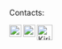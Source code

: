 Contacts:

<a href="https://t.me/Kirill_Muhortov">
<img align="left" alt="Kirill_Muhortov | Telegram" width="22px" src="https://upload.wikimedia.org/wikipedia/commons/thumb/5/5c/Telegram_Messenger.png/768px-Telegram_Messenger.png" />
</a>
<a href="https://www.linkedin.com/in/kirill-mukhortov/">
  <img align="left" alt="Kirill Muhortov | LinkedIn" width="22px" src="https://raw.githubusercontent.com/peterthehan/peterthehan/master/assets/linkedin.svg" />
</a>
<a href="mailto:k.s.mukhortov@gmail.com?">
  <img align="left" alt="Kirill Muhortov | email" width="28px" src="https://upload.wikimedia.org/wikipedia/commons/7/7e/Gmail_icon_%282020%29.svg"/>
</a>
